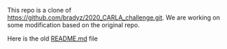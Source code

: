 This repo is a clone of https://github.com/bradyz/2020_CARLA_challenge.git. We are working on some modification 
based on the original repo.

Here is the old [README.md](README_old.md) file 